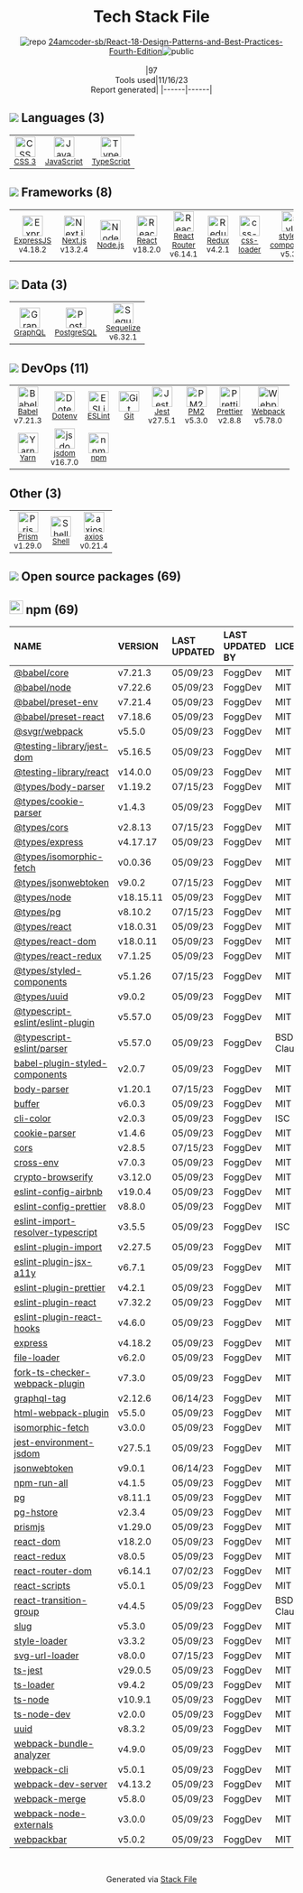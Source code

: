 <!--
--- Readme.md Snippet without images Start ---
## Tech Stack
24amcoder-sb/React-18-Design-Patterns-and-Best-Practices-Fourth-Edition is built on the following main stack:
- [Jest](http://facebook.github.io/jest/) – Javascript Testing Framework
- [Node.js](http://nodejs.org/) – Frameworks (Full Stack)
- [React](https://reactjs.org/) – Javascript UI Libraries
- [PostgreSQL](http://www.postgresql.org/) – Databases
- [ExpressJS](http://expressjs.com/) – Microframeworks (Backend)
- [JavaScript](https://developer.mozilla.org/en-US/docs/Web/JavaScript) – Languages
- [TypeScript](http://www.typescriptlang.org) – Languages
- [Webpack](http://webpack.js.org) – JS Build Tools / JS Task Runners
- [PM2](https://github.com/Unitech/pm2) – Node.js Process Manager
- [Babel](http://babeljs.io/) – JavaScript Compilers
- [Sequelize](https://sequelize.org/) – Object Relational Mapper (ORM)
- [ESLint](http://eslint.org/) – Code Review
- [React Router](https://github.com/rackt/react-router) – JavaScript Framework Components
- [GraphQL](http://graphql.org/) – Query Languages
- [Redux](https://redux.js.org/) – State Management Library
- [Shell](https://en.wikipedia.org/wiki/Shell_script) – Shells
- [axios](https://github.com/mzabriskie/axios) – Javascript Utilities & Libraries
- [Yarn](https://yarnpkg.com/) – Front End Package Manager
- [Next.js](https://nextjs.org/) – Frameworks (Full Stack)
- [styled-components](https://styled-components.com) – JavaScript Framework Components
- [Prettier](https://prettier.io/) – Code Review
- [jsdom](https://github.com/jsdom/jsdom) – Headless Browsers
- [css-loader](https://github.com/webpack-contrib/css-loader) – CSS Pre-processors / Extensions
- [Prism](https://prismjs.com/) – Javascript Utilities & Libraries

Full tech stack [here](/techstack.md)
--- Readme.md Snippet without images End ---

--- Readme.md Snippet with images Start ---
## Tech Stack
24amcoder-sb/React-18-Design-Patterns-and-Best-Practices-Fourth-Edition is built on the following main stack:
- <img width='25' height='25' src='https://img.stackshare.io/service/830/jest.png' alt='Jest'/> [Jest](http://facebook.github.io/jest/) – Javascript Testing Framework
- <img width='25' height='25' src='https://img.stackshare.io/service/1011/n1JRsFeB_400x400.png' alt='Node.js'/> [Node.js](http://nodejs.org/) – Frameworks (Full Stack)
- <img width='25' height='25' src='https://img.stackshare.io/service/1020/OYIaJ1KK.png' alt='React'/> [React](https://reactjs.org/) – Javascript UI Libraries
- <img width='25' height='25' src='https://img.stackshare.io/service/1028/ASOhU5xJ.png' alt='PostgreSQL'/> [PostgreSQL](http://www.postgresql.org/) – Databases
- <img width='25' height='25' src='https://img.stackshare.io/service/1163/hashtag.png' alt='ExpressJS'/> [ExpressJS](http://expressjs.com/) – Microframeworks (Backend)
- <img width='25' height='25' src='https://img.stackshare.io/service/1209/javascript.jpeg' alt='JavaScript'/> [JavaScript](https://developer.mozilla.org/en-US/docs/Web/JavaScript) – Languages
- <img width='25' height='25' src='https://img.stackshare.io/service/1612/bynNY5dJ.jpg' alt='TypeScript'/> [TypeScript](http://www.typescriptlang.org) – Languages
- <img width='25' height='25' src='https://img.stackshare.io/service/1682/IMG_4636.PNG' alt='Webpack'/> [Webpack](http://webpack.js.org) – JS Build Tools / JS Task Runners
- <img width='25' height='25' src='https://img.stackshare.io/service/2237/757747.png' alt='PM2'/> [PM2](https://github.com/Unitech/pm2) – Node.js Process Manager
- <img width='25' height='25' src='https://img.stackshare.io/service/2739/-1wfGjNw.png' alt='Babel'/> [Babel](http://babeljs.io/) – JavaScript Compilers
- <img width='25' height='25' src='https://img.stackshare.io/service/3211/3591786.png' alt='Sequelize'/> [Sequelize](https://sequelize.org/) – Object Relational Mapper (ORM)
- <img width='25' height='25' src='https://img.stackshare.io/service/3337/Q4L7Jncy.jpg' alt='ESLint'/> [ESLint](http://eslint.org/) – Code Review
- <img width='25' height='25' src='https://img.stackshare.io/service/3350/8261421.png' alt='React Router'/> [React Router](https://github.com/rackt/react-router) – JavaScript Framework Components
- <img width='25' height='25' src='https://img.stackshare.io/service/3820/12972006.png' alt='GraphQL'/> [GraphQL](http://graphql.org/) – Query Languages
- <img width='25' height='25' src='https://img.stackshare.io/service/4074/13142323.png' alt='Redux'/> [Redux](https://redux.js.org/) – State Management Library
- <img width='25' height='25' src='https://img.stackshare.io/service/4631/default_c2062d40130562bdc836c13dbca02d318205a962.png' alt='Shell'/> [Shell](https://en.wikipedia.org/wiki/Shell_script) – Shells
- <img width='25' height='25' src='https://img.stackshare.io/no-img-open-source.png' alt='axios'/> [axios](https://github.com/mzabriskie/axios) – Javascript Utilities & Libraries
- <img width='25' height='25' src='https://img.stackshare.io/service/5848/44mC-kJ3.jpg' alt='Yarn'/> [Yarn](https://yarnpkg.com/) – Front End Package Manager
- <img width='25' height='25' src='https://img.stackshare.io/service/5936/nextjs.png' alt='Next.js'/> [Next.js](https://nextjs.org/) – Frameworks (Full Stack)
- <img width='25' height='25' src='https://img.stackshare.io/service/6749/styled-components.png' alt='styled-components'/> [styled-components](https://styled-components.com) – JavaScript Framework Components
- <img width='25' height='25' src='https://img.stackshare.io/service/7035/default_66f265943abed56bcdbfca1c866a4261b1fbb063.jpg' alt='Prettier'/> [Prettier](https://prettier.io/) – Code Review
- <img width='25' height='25' src='https://img.stackshare.io/service/7054/preview.jpeg' alt='jsdom'/> [jsdom](https://github.com/jsdom/jsdom) – Headless Browsers
- <img width='25' height='25' src='https://img.stackshare.io/service/8074/default_d2b16fd6997fb2e164de645a34f9b8d5a880d999.png' alt='css-loader'/> [css-loader](https://github.com/webpack-contrib/css-loader) – CSS Pre-processors / Extensions
- <img width='25' height='25' src='https://img.stackshare.io/service/10010/Screen_Shot_2012-07-31_at_21.57.03__400x400.png' alt='Prism'/> [Prism](https://prismjs.com/) – Javascript Utilities & Libraries

Full tech stack [here](/techstack.md)
--- Readme.md Snippet with images End ---
-->
<div align="center">

# Tech Stack File
![](https://img.stackshare.io/repo.svg "repo") [24amcoder-sb/React-18-Design-Patterns-and-Best-Practices-Fourth-Edition](https://github.com/24amcoder-sb/React-18-Design-Patterns-and-Best-Practices-Fourth-Edition)![](https://img.stackshare.io/public_badge.svg "public")
<br/><br/>
|97<br/>Tools used|11/16/23 <br/>Report generated|
|------|------|
</div>

## <img src='https://img.stackshare.io/languages.svg'/> Languages (3)
<table><tr>
  <td align='center'>
  <img width='36' height='36' src='https://img.stackshare.io/service/6727/css.png' alt='CSS 3'>
  <br>
  <sub><a href="https://developer.mozilla.org/en-US/docs/Web/CSS/CSS3">CSS 3</a></sub>
  <br>
  <sub></sub>
</td>

<td align='center'>
  <img width='36' height='36' src='https://img.stackshare.io/service/1209/javascript.jpeg' alt='JavaScript'>
  <br>
  <sub><a href="https://developer.mozilla.org/en-US/docs/Web/JavaScript">JavaScript</a></sub>
  <br>
  <sub></sub>
</td>

<td align='center'>
  <img width='36' height='36' src='https://img.stackshare.io/service/1612/bynNY5dJ.jpg' alt='TypeScript'>
  <br>
  <sub><a href="http://www.typescriptlang.org">TypeScript</a></sub>
  <br>
  <sub></sub>
</td>

</tr>
</table>

## <img src='https://img.stackshare.io/frameworks.svg'/> Frameworks (8)
<table><tr>
  <td align='center'>
  <img width='36' height='36' src='https://img.stackshare.io/service/1163/hashtag.png' alt='ExpressJS'>
  <br>
  <sub><a href="http://expressjs.com/">ExpressJS</a></sub>
  <br>
  <sub>v4.18.2</sub>
</td>

<td align='center'>
  <img width='36' height='36' src='https://img.stackshare.io/service/5936/nextjs.png' alt='Next.js'>
  <br>
  <sub><a href="https://nextjs.org/">Next.js</a></sub>
  <br>
  <sub>v13.2.4</sub>
</td>

<td align='center'>
  <img width='36' height='36' src='https://img.stackshare.io/service/1011/n1JRsFeB_400x400.png' alt='Node.js'>
  <br>
  <sub><a href="http://nodejs.org/">Node.js</a></sub>
  <br>
  <sub></sub>
</td>

<td align='center'>
  <img width='36' height='36' src='https://img.stackshare.io/service/1020/OYIaJ1KK.png' alt='React'>
  <br>
  <sub><a href="https://reactjs.org/">React</a></sub>
  <br>
  <sub>v18.2.0</sub>
</td>

<td align='center'>
  <img width='36' height='36' src='https://img.stackshare.io/service/3350/8261421.png' alt='React Router'>
  <br>
  <sub><a href="https://github.com/rackt/react-router">React Router</a></sub>
  <br>
  <sub>v6.14.1</sub>
</td>

<td align='center'>
  <img width='36' height='36' src='https://img.stackshare.io/service/4074/13142323.png' alt='Redux'>
  <br>
  <sub><a href="https://redux.js.org/">Redux</a></sub>
  <br>
  <sub>v4.2.1</sub>
</td>

<td align='center'>
  <img width='36' height='36' src='https://img.stackshare.io/service/8074/default_d2b16fd6997fb2e164de645a34f9b8d5a880d999.png' alt='css-loader'>
  <br>
  <sub><a href="https://github.com/webpack-contrib/css-loader">css-loader</a></sub>
  <br>
  <sub></sub>
</td>

<td align='center'>
  <img width='36' height='36' src='https://img.stackshare.io/service/6749/styled-components.png' alt='styled-components'>
  <br>
  <sub><a href="https://styled-components.com">styled-components</a></sub>
  <br>
  <sub>v5.3.9</sub>
</td>

</tr>
</table>

## <img src='https://img.stackshare.io/databases.svg'/> Data (3)
<table><tr>
  <td align='center'>
  <img width='36' height='36' src='https://img.stackshare.io/service/3820/12972006.png' alt='GraphQL'>
  <br>
  <sub><a href="http://graphql.org/">GraphQL</a></sub>
  <br>
  <sub></sub>
</td>

<td align='center'>
  <img width='36' height='36' src='https://img.stackshare.io/service/1028/ASOhU5xJ.png' alt='PostgreSQL'>
  <br>
  <sub><a href="http://www.postgresql.org/">PostgreSQL</a></sub>
  <br>
  <sub></sub>
</td>

<td align='center'>
  <img width='36' height='36' src='https://img.stackshare.io/service/3211/3591786.png' alt='Sequelize'>
  <br>
  <sub><a href="https://sequelize.org/">Sequelize</a></sub>
  <br>
  <sub>v6.32.1</sub>
</td>

</tr>
</table>

## <img src='https://img.stackshare.io/devops.svg'/> DevOps (11)
<table><tr>
  <td align='center'>
  <img width='36' height='36' src='https://img.stackshare.io/service/2739/-1wfGjNw.png' alt='Babel'>
  <br>
  <sub><a href="http://babeljs.io/">Babel</a></sub>
  <br>
  <sub>v7.21.3</sub>
</td>

<td align='center'>
  <img width='36' height='36' src='https://img.stackshare.io/service/8067/default_90dcb1286af7685c68df319c764b80704df1155b.png' alt='Dotenv'>
  <br>
  <sub><a href="https://github.com/motdotla/dotenv">Dotenv</a></sub>
  <br>
  <sub></sub>
</td>

<td align='center'>
  <img width='36' height='36' src='https://img.stackshare.io/service/3337/Q4L7Jncy.jpg' alt='ESLint'>
  <br>
  <sub><a href="http://eslint.org/">ESLint</a></sub>
  <br>
  <sub></sub>
</td>

<td align='center'>
  <img width='36' height='36' src='https://img.stackshare.io/service/1046/git.png' alt='Git'>
  <br>
  <sub><a href="http://git-scm.com/">Git</a></sub>
  <br>
  <sub></sub>
</td>

<td align='center'>
  <img width='36' height='36' src='https://img.stackshare.io/service/830/jest.png' alt='Jest'>
  <br>
  <sub><a href="http://facebook.github.io/jest/">Jest</a></sub>
  <br>
  <sub>v27.5.1</sub>
</td>

<td align='center'>
  <img width='36' height='36' src='https://img.stackshare.io/service/2237/757747.png' alt='PM2'>
  <br>
  <sub><a href="https://github.com/Unitech/pm2">PM2</a></sub>
  <br>
  <sub>v5.3.0</sub>
</td>

<td align='center'>
  <img width='36' height='36' src='https://img.stackshare.io/service/7035/default_66f265943abed56bcdbfca1c866a4261b1fbb063.jpg' alt='Prettier'>
  <br>
  <sub><a href="https://prettier.io/">Prettier</a></sub>
  <br>
  <sub>v2.8.8</sub>
</td>

<td align='center'>
  <img width='36' height='36' src='https://img.stackshare.io/service/1682/IMG_4636.PNG' alt='Webpack'>
  <br>
  <sub><a href="http://webpack.js.org">Webpack</a></sub>
  <br>
  <sub>v5.78.0</sub>
</td>

</tr>
<tr>
  <td align='center'>
  <img width='36' height='36' src='https://img.stackshare.io/service/5848/44mC-kJ3.jpg' alt='Yarn'>
  <br>
  <sub><a href="https://yarnpkg.com/">Yarn</a></sub>
  <br>
  <sub></sub>
</td>

<td align='center'>
  <img width='36' height='36' src='https://img.stackshare.io/service/7054/preview.jpeg' alt='jsdom'>
  <br>
  <sub><a href="https://github.com/jsdom/jsdom">jsdom</a></sub>
  <br>
  <sub>v16.7.0</sub>
</td>

<td align='center'>
  <img width='36' height='36' src='https://img.stackshare.io/service/1120/lejvzrnlpb308aftn31u.png' alt='npm'>
  <br>
  <sub><a href="https://www.npmjs.com/">npm</a></sub>
  <br>
  <sub></sub>
</td>

</tr>
</table>

## Other (3)
<table><tr>
  <td align='center'>
  <img width='36' height='36' src='https://img.stackshare.io/service/10010/Screen_Shot_2012-07-31_at_21.57.03__400x400.png' alt='Prism'>
  <br>
  <sub><a href="https://prismjs.com/">Prism</a></sub>
  <br>
  <sub>v1.29.0</sub>
</td>

<td align='center'>
  <img width='36' height='36' src='https://img.stackshare.io/service/4631/default_c2062d40130562bdc836c13dbca02d318205a962.png' alt='Shell'>
  <br>
  <sub><a href="https://en.wikipedia.org/wiki/Shell_script">Shell</a></sub>
  <br>
  <sub></sub>
</td>

<td align='center'>
  <img width='36' height='36' src='https://img.stackshare.io/no-img-open-source.png' alt='axios'>
  <br>
  <sub><a href="https://github.com/mzabriskie/axios">axios</a></sub>
  <br>
  <sub>v0.21.4</sub>
</td>

</tr>
</table>


## <img src='https://img.stackshare.io/group.svg' /> Open source packages (69)</h2>

## <img width='24' height='24' src='https://img.stackshare.io/service/1120/lejvzrnlpb308aftn31u.png'/> npm (69)

|NAME|VERSION|LAST UPDATED|LAST UPDATED BY|LICENSE|VULNERABILITIES|
|:------|:------|:------|:------|:------|:------|
|[@babel/core](https://www.npmjs.com/@babel/core)|v7.21.3|05/09/23|FoggDev |MIT|N/A|
|[@babel/node](https://www.npmjs.com/@babel/node)|v7.22.6|05/09/23|FoggDev |MIT|N/A|
|[@babel/preset-env](https://www.npmjs.com/@babel/preset-env)|v7.21.4|05/09/23|FoggDev |MIT|N/A|
|[@babel/preset-react](https://www.npmjs.com/@babel/preset-react)|v7.18.6|05/09/23|FoggDev |MIT|N/A|
|[@svgr/webpack](https://www.npmjs.com/@svgr/webpack)|v5.5.0|05/09/23|FoggDev |MIT|N/A|
|[@testing-library/jest-dom](https://www.npmjs.com/@testing-library/jest-dom)|v5.16.5|05/09/23|FoggDev |MIT|N/A|
|[@testing-library/react](https://www.npmjs.com/@testing-library/react)|v14.0.0|05/09/23|FoggDev |MIT|N/A|
|[@types/body-parser](https://www.npmjs.com/@types/body-parser)|v1.19.2|07/15/23|FoggDev |MIT|N/A|
|[@types/cookie-parser](https://www.npmjs.com/@types/cookie-parser)|v1.4.3|05/09/23|FoggDev |MIT|N/A|
|[@types/cors](https://www.npmjs.com/@types/cors)|v2.8.13|07/15/23|FoggDev |MIT|N/A|
|[@types/express](https://www.npmjs.com/@types/express)|v4.17.17|05/09/23|FoggDev |MIT|N/A|
|[@types/isomorphic-fetch](https://www.npmjs.com/@types/isomorphic-fetch)|v0.0.36|05/09/23|FoggDev |MIT|N/A|
|[@types/jsonwebtoken](https://www.npmjs.com/@types/jsonwebtoken)|v9.0.2|07/15/23|FoggDev |MIT|N/A|
|[@types/node](https://www.npmjs.com/@types/node)|v18.15.11|05/09/23|FoggDev |MIT|N/A|
|[@types/pg](https://www.npmjs.com/@types/pg)|v8.10.2|07/15/23|FoggDev |MIT|N/A|
|[@types/react](https://www.npmjs.com/@types/react)|v18.0.31|05/09/23|FoggDev |MIT|N/A|
|[@types/react-dom](https://www.npmjs.com/@types/react-dom)|v18.0.11|05/09/23|FoggDev |MIT|N/A|
|[@types/react-redux](https://www.npmjs.com/@types/react-redux)|v7.1.25|05/09/23|FoggDev |MIT|N/A|
|[@types/styled-components](https://www.npmjs.com/@types/styled-components)|v5.1.26|07/15/23|FoggDev |MIT|N/A|
|[@types/uuid](https://www.npmjs.com/@types/uuid)|v9.0.2|05/09/23|FoggDev |MIT|N/A|
|[@typescript-eslint/eslint-plugin](https://www.npmjs.com/@typescript-eslint/eslint-plugin)|v5.57.0|05/09/23|FoggDev |MIT|N/A|
|[@typescript-eslint/parser](https://www.npmjs.com/@typescript-eslint/parser)|v5.57.0|05/09/23|FoggDev |BSD-2-Clause|N/A|
|[babel-plugin-styled-components](https://www.npmjs.com/babel-plugin-styled-components)|v2.0.7|05/09/23|FoggDev |MIT|N/A|
|[body-parser](https://www.npmjs.com/body-parser)|v1.20.1|07/15/23|FoggDev |MIT|N/A|
|[buffer](https://www.npmjs.com/buffer)|v6.0.3|05/09/23|FoggDev |MIT|N/A|
|[cli-color](https://www.npmjs.com/cli-color)|v2.0.3|05/09/23|FoggDev |ISC|N/A|
|[cookie-parser](https://www.npmjs.com/cookie-parser)|v1.4.6|05/09/23|FoggDev |MIT|N/A|
|[cors](https://www.npmjs.com/cors)|v2.8.5|07/15/23|FoggDev |MIT|N/A|
|[cross-env](https://www.npmjs.com/cross-env)|v7.0.3|05/09/23|FoggDev |MIT|N/A|
|[crypto-browserify](https://www.npmjs.com/crypto-browserify)|v3.12.0|05/09/23|FoggDev |MIT|N/A|
|[eslint-config-airbnb](https://www.npmjs.com/eslint-config-airbnb)|v19.0.4|05/09/23|FoggDev |MIT|N/A|
|[eslint-config-prettier](https://www.npmjs.com/eslint-config-prettier)|v8.8.0|05/09/23|FoggDev |MIT|N/A|
|[eslint-import-resolver-typescript](https://www.npmjs.com/eslint-import-resolver-typescript)|v3.5.5|05/09/23|FoggDev |ISC|N/A|
|[eslint-plugin-import](https://www.npmjs.com/eslint-plugin-import)|v2.27.5|05/09/23|FoggDev |MIT|N/A|
|[eslint-plugin-jsx-a11y](https://www.npmjs.com/eslint-plugin-jsx-a11y)|v6.7.1|05/09/23|FoggDev |MIT|N/A|
|[eslint-plugin-prettier](https://www.npmjs.com/eslint-plugin-prettier)|v4.2.1|05/09/23|FoggDev |MIT|N/A|
|[eslint-plugin-react](https://www.npmjs.com/eslint-plugin-react)|v7.32.2|05/09/23|FoggDev |MIT|N/A|
|[eslint-plugin-react-hooks](https://www.npmjs.com/eslint-plugin-react-hooks)|v4.6.0|05/09/23|FoggDev |MIT|N/A|
|[express](https://www.npmjs.com/express)|v4.18.2|05/09/23|FoggDev |MIT|N/A|
|[file-loader](https://www.npmjs.com/file-loader)|v6.2.0|05/09/23|FoggDev |MIT|N/A|
|[fork-ts-checker-webpack-plugin](https://www.npmjs.com/fork-ts-checker-webpack-plugin)|v7.3.0|05/09/23|FoggDev |MIT|N/A|
|[graphql-tag](https://www.npmjs.com/graphql-tag)|v2.12.6|06/14/23|FoggDev |MIT|N/A|
|[html-webpack-plugin](https://www.npmjs.com/html-webpack-plugin)|v5.5.0|05/09/23|FoggDev |MIT|N/A|
|[isomorphic-fetch](https://www.npmjs.com/isomorphic-fetch)|v3.0.0|05/09/23|FoggDev |MIT|N/A|
|[jest-environment-jsdom](https://www.npmjs.com/jest-environment-jsdom)|v27.5.1|05/09/23|FoggDev |MIT|N/A|
|[jsonwebtoken](https://www.npmjs.com/jsonwebtoken)|v9.0.1|06/14/23|FoggDev |MIT|N/A|
|[npm-run-all](https://www.npmjs.com/npm-run-all)|v4.1.5|05/09/23|FoggDev |MIT|N/A|
|[pg](https://www.npmjs.com/pg)|v8.11.1|05/09/23|FoggDev |MIT|N/A|
|[pg-hstore](https://www.npmjs.com/pg-hstore)|v2.3.4|05/09/23|FoggDev |MIT|N/A|
|[prismjs](https://www.npmjs.com/prismjs)|v1.29.0|05/09/23|FoggDev |MIT|N/A|
|[react-dom](https://www.npmjs.com/react-dom)|v18.2.0|05/09/23|FoggDev |MIT|N/A|
|[react-redux](https://www.npmjs.com/react-redux)|v8.0.5|05/09/23|FoggDev |MIT|N/A|
|[react-router-dom](https://www.npmjs.com/react-router-dom)|v6.14.1|07/02/23|FoggDev |MIT|N/A|
|[react-scripts](https://www.npmjs.com/react-scripts)|v5.0.1|05/09/23|FoggDev |MIT|N/A|
|[react-transition-group](https://www.npmjs.com/react-transition-group)|v4.4.5|05/09/23|FoggDev |BSD-3-Clause|N/A|
|[slug](https://www.npmjs.com/slug)|v5.3.0|05/09/23|FoggDev |MIT|N/A|
|[style-loader](https://www.npmjs.com/style-loader)|v3.3.2|05/09/23|FoggDev |MIT|N/A|
|[svg-url-loader](https://www.npmjs.com/svg-url-loader)|v8.0.0|07/15/23|FoggDev |MIT|N/A|
|[ts-jest](https://www.npmjs.com/ts-jest)|v29.0.5|05/09/23|FoggDev |MIT|N/A|
|[ts-loader](https://www.npmjs.com/ts-loader)|v9.4.2|05/09/23|FoggDev |MIT|N/A|
|[ts-node](https://www.npmjs.com/ts-node)|v10.9.1|05/09/23|FoggDev |MIT|N/A|
|[ts-node-dev](https://www.npmjs.com/ts-node-dev)|v2.0.0|05/09/23|FoggDev |MIT|N/A|
|[uuid](https://www.npmjs.com/uuid)|v8.3.2|05/09/23|FoggDev |MIT|N/A|
|[webpack-bundle-analyzer](https://www.npmjs.com/webpack-bundle-analyzer)|v4.9.0|05/09/23|FoggDev |MIT|N/A|
|[webpack-cli](https://www.npmjs.com/webpack-cli)|v5.0.1|05/09/23|FoggDev |MIT|N/A|
|[webpack-dev-server](https://www.npmjs.com/webpack-dev-server)|v4.13.2|05/09/23|FoggDev |MIT|N/A|
|[webpack-merge](https://www.npmjs.com/webpack-merge)|v5.8.0|05/09/23|FoggDev |MIT|N/A|
|[webpack-node-externals](https://www.npmjs.com/webpack-node-externals)|v3.0.0|05/09/23|FoggDev |MIT|N/A|
|[webpackbar](https://www.npmjs.com/webpackbar)|v5.0.2|05/09/23|FoggDev |MIT|N/A|

<br/>
<div align='center'>

Generated via [Stack File](https://github.com/marketplace/stack-file)
